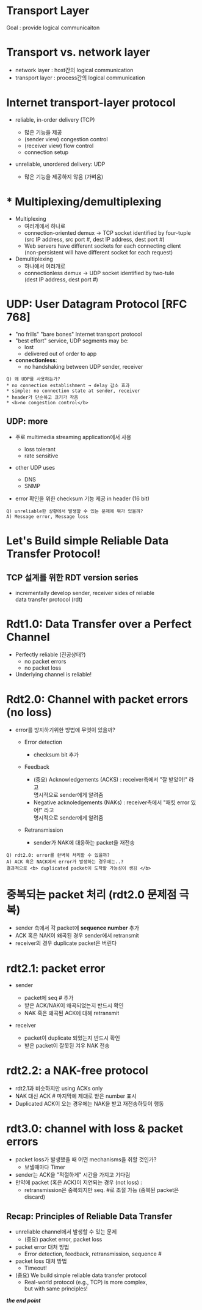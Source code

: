# Transport Layer  
Goal : provide logical communicaiton

# Transport vs. network layer  
* network layer : host간의 logical communication  
* transport layer : process간의 logical communication  

# Internet transport-layer protocol  
* reliable, in-order delivery (TCP)  
  * 많은 기능을 제공  
  * (sender view) congestion control  
  * (receiver view) flow control  
  * connection setup  

* unreliable, unordered delivery: UDP   
  * 많은 기능을 제공하지 않음 (가벼움)  

# * Multiplexing/demultiplexing  
* Multiplexing  
  * 여러개에서 하나로  
  * connection-oriented demux → TCP socket identified by four-tuple  
  (src IP address, src port #, dest IP address, dest port #)  
  * Web servers have different sockets for each connecting client  
  (non-persistent will have different socket for each request)  
* Demultiplexing  
  * 하나에서 여러개로  
  * connectionless demux → UDP socket identified by two-tule  
  (dest IP address, dest port #)  

# UDP: User Datagram Protocol [RFC 768]  
* "no frills" "bare bones" Internet transport protocol  
* "best effort" service, UDP segments may be:
  * lost
  * delivered out of order to app  
* <b>connectionless</b>:
  * no handshaking between UDP sender, receiver  

~~~~
Q) 왜 UDP를 사용하는가?  
* no connection establishment → delay 감소 효과  
* simple: no connection state at sender, receiver  
* header가 단순하고 크기가 작음  
* <b>no congestion control</b>  
~~~~  

## UDP: more  
* 주로 multimedia streaming application에서 사용
  * loss tolerant  
  * rate sensitive  

* other UDP uses  
  * DNS  
  * SNMP  

* error 확인을 위한 checksum 기능 제공 in header (16 bit)  

~~~~
Q) unreliable한 상황에서 발생할 수 있는 문제에 뭐가 있을까?
A) Message error, Message loss  
~~~~  

# Let's Build simple Reliable Data Transfer Protocol!  
## TCP 설계를 위한 RDT version series  
* incrementally develop sender, receiver sides of reliable  
data transfer protocol (rdt)

# Rdt1.0: Data Transfer over a Perfect Channel  
* Perfectly reliable (진공상태?)
  * no packet errors  
  * no packet loss  
* Underlying channel is reliable!  

# Rdt2.0: Channel with packet errors (no loss)  
* error를 방지하기위한 방법에 무엇이 있을까?
  * Error detection  
    * checksum bit 추가

  * Feedback
    * (중요) Acknowledgements (ACKS) : receiver측에서 "잘 받았어!" 라고  
    명시적으로 sender에게 알려줌  
    * Negative acknoledgements (NAKs) : receiver측에서 "패킷 error 있어!" 라고  
    명시적으로 sender에게 알려줌

  * Retransmission  
    * sender가 NAK에 대응하는 packet을 재전송  

~~~~
Q) rdt2.0: error를 완벽히 처리할 수 있을까?  
A) ACK 혹은 NACK에서 error가 발생하는 경우에는..?  
결과적으로 <b> duplicated packet이 도착할 가능성이 생김 </b>  
~~~~

# 중복되는 packet 처리 (rdt2.0 문제점 극복)   
* sender 측에서 각 packet에 <b>sequence number</b> 추가  
* ACK 혹은 NAK이 왜곡된 경우 sender에서 retransmit  
* receiver의 경우 duplicate packet은 버린다  

# rdt2.1: packet error
* sender
  * packet에 seq # 추가  
  * 받은 ACK/NAK이 왜곡되었는지 반드시 확인  
  * NAK 혹은 왜곡된 ACK에 대해 retransmit  

* receiver  
  * packet이 duplicate 되었는지 반드시 확인  
  * 받은 packet이 잘못된 겨우 NAK 전송  

# rdt2.2: a NAK-free protocol  
* rdt2.1과 비슷하지만 using ACKs only  
* NAK 대신 ACK # 마지막에 제대로 받은 number 표시  
* Duplicated ACK이 오는 경우에는 NAK을 받고 재전송하듯이 행동  

# rdt3.0: <b>channel with loss</b> & packet errors  
* packet loss가 발생했을 때 어떤 mechanisms을 취할 것인가?  
  * 보낼때마다 Timer  
* sender는 ACK을 "적절하게" 시간을 가지고 기다림  
* 만약에 packet (혹은 ACK)이 지연되는 경우 (not loss) :  
  * retransmission은 중복되지만 seq. #로 조절 가능 (중복된 packet은 discard)  

## Recap: Principles of Reliable Data Transfer  
* unreliable channel에서 발생할 수 있는 문제
  * (중요) packet error, packet loss  
* packet error 대처 방법  
  * Error detection, feedback, retransmission, sequence #  
* packet loss 대처 방법  
  * Timeout!  
* (중요) We build simple reliable data transfer protocol  
  * Real-world protocol (e.g., TCP) is more complex,  
  but with same principles!  







<b>*the end point*</b>  
